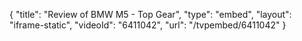 {
    "title": "Review of BMW M5 - Top Gear",
    "type": "embed",
    "layout": "iframe-static",
    "videoId": "6411042",
    "url": "\/tvpembed\/6411042"
}
